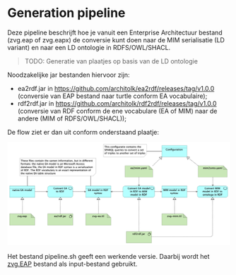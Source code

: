# Generation pipeline

Deze pipeline beschrijft hoe je vanuit een Enterprise Architectuur bestand (zvg.eap of zvg.eapx) de conversie kunt doen naar de MIM serialisatie (LD variant) en naar een LD ontologie in RDFS/OWL/SHACL.

> TODO: Generatie van plaatjes op basis van de LD ontologie

Noodzakelijke jar bestanden hiervoor zijn:
- ea2rdf.jar in https://github.com/architolk/ea2rdf/releases/tag/v1.0.0 (conversie van EAP bestand naar turtle conform EA vocabulaire);
- rdf2rdf.jar in https://github.com/architolk/rdf2rdf/releases/tag/v1.0.0 (conversie van RDF conform de ene vocabulare (EA of MIM) naar de andere (MIM of RDFS/OWL/SHACL));

De flow ziet er dan uit conform onderstaand plaatje:

![](gen-pipeline.png)

Het bestand pipeline.sh geeft een werkende versie. Daarbij wordt het [zvg.EAP](../ea/zvg.EAP) bestand als input-bestand gebruikt.
